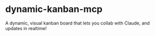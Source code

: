 # dynamic-kanban-mcp
A dynamic, visual kanban board that lets you collab with Claude, and updates in realtime!
